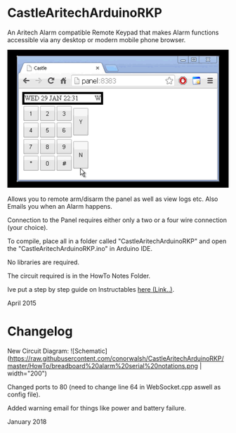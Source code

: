 CastleAritechArduinoRKP
=======================

An Aritech Alarm compatible Remote Keypad that makes Alarm functions
accessible via any desktop or modern mobile phone browser.

![animation demo](https://github.com/OzmoOzmo/CastleAritechArduinoRKP/blob/d3811089084ef876fd581825e4229804a5692861/HowTo/ArduinoAritechInternetKeypadLoop.gif?raw=true)

Allows you to remote arm/disarm the panel as well as view logs etc.
Also Emails you when an Alarm happens.

Connection to the Panel requires either only a two or a four wire connection (your choice).


To compile, place all in a folder called "CastleAritechArduinoRKP"
and open the "CastleAritechArduinoRKP.ino" in Arduino IDE.

No libraries are required.


The circuit required is in the HowTo Notes Folder.

Ive put a step by step guide on Instructables [here (Link..)](http://www.instructables.com/id/House-Alarm-Internet-Dialer-With-Arduino-Reverse-E/).

April 2015

Changelog
=======================

New Circuit Diagram:
![Schematic](https://raw.githubusercontent.com/conorwalsh/CastleAritechArduinoRKP/master/HowTo/breadboard%20alarm%20serial%20notations.png | width="200")

Changed ports to 80 (need to change line 64 in WebSocket.cpp aswell as config file).

Added warning email for things like power and battery failure.

January 2018


